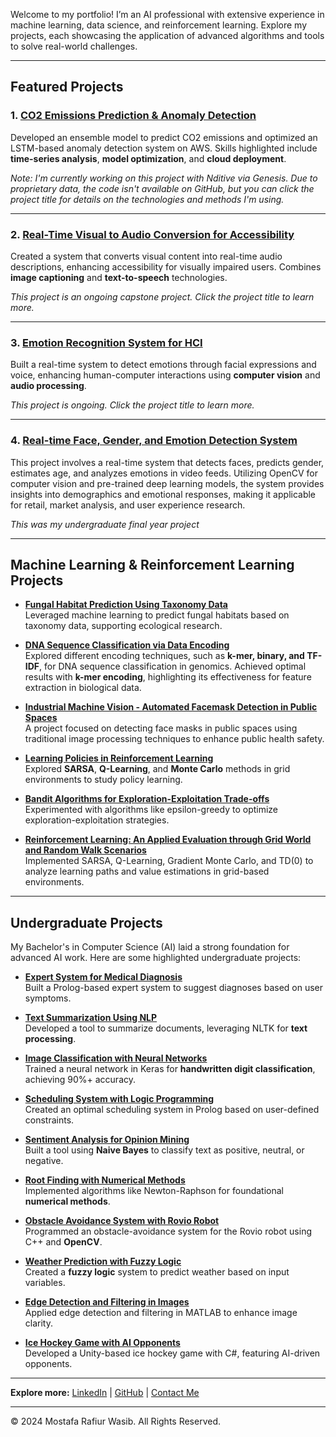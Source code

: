 Welcome to my portfolio! I’m an AI professional with extensive experience in machine learning, data science, and reinforcement learning. Explore my projects, each showcasing the application of advanced algorithms and tools to solve real-world challenges.

---

## Featured Projects

### 1. [CO2 Emissions Prediction & Anomaly Detection](CO2_Emissions.md)
Developed an ensemble model to predict CO2 emissions and optimized an LSTM-based anomaly detection system on AWS. Skills highlighted include **time-series analysis**, **model optimization**, and **cloud deployment**.

*Note: I'm currently working on this project with Nditive via Genesis. Due to proprietary data, the code isn't available on GitHub, but you can click the project title for details on the technologies and methods I'm using.*

---

### 2. [Real-Time Visual to Audio Conversion for Accessibility](Visual_to_Audio.md)
Created a system that converts visual content into real-time audio descriptions, enhancing accessibility for visually impaired users. Combines **image captioning** and **text-to-speech** technologies.

*This project is an ongoing capstone project. Click the project title to learn more.*

---

### 3. [Emotion Recognition System for HCI](Emotion_Recognition.md)
Built a real-time system to detect emotions through facial expressions and voice, enhancing human-computer interactions using **computer vision** and **audio processing**.

*This project is ongoing. Click the project title to learn more.*


---

### 4. [Real-time Face, Gender, and Emotion Detection System](Real-time_Face_Age_Gender_Emotion_Detection.md)
This project involves a real-time system that detects faces, predicts gender, estimates age, and analyzes emotions in video feeds. Utilizing OpenCV for computer vision and pre-trained deep learning models, the system provides insights into demographics and emotional responses, making it applicable for retail, market analysis, and user experience research.

*This was my undergraduate final year project*

---

## Machine Learning & Reinforcement Learning Projects

- **[Fungal Habitat Prediction Using Taxonomy Data](Fungal_Habitat_Prediction.md)**  
  Leveraged machine learning to predict fungal habitats based on taxonomy data, supporting ecological research.

- **[DNA Sequence Classification via Data Encoding](DNA_Sequence_Classification.md)**  
  Explored different encoding techniques, such as **k-mer, binary, and TF-IDF**, for DNA sequence classification in genomics. Achieved optimal results with **k-mer encoding**, highlighting its effectiveness for feature extraction in biological data.


- **[Industrial Machine Vision - Automated Facemask Detection in Public Spaces](Automated_Facemask_Detection_in_Public_Spaces.md)**  
  A project focused on detecting face masks in public spaces using traditional image processing techniques to enhance public health safety.


- **[Learning Policies in Reinforcement Learning](Reinforcement_Policies.md)**  
  Explored **SARSA**, **Q-Learning**, and **Monte Carlo** methods in grid environments to study policy learning.

- **[Bandit Algorithms for Exploration-Exploitation Trade-offs](Simple_Bandit_Algorithms.md)**  
  Experimented with algorithms like epsilon-greedy to optimize exploration-exploitation strategies.

- **[Reinforcement Learning: An Applied Evaluation through Grid World and Random Walk Scenarios](Applied_Reinforcement_Learning_Evaluation.md)**  
  Implemented SARSA, Q-Learning, Gradient Monte Carlo, and TD(0) to analyze learning paths and value estimations in grid-based environments.

---

## Undergraduate Projects

My Bachelor's in Computer Science (AI) laid a strong foundation for advanced AI work. Here are some highlighted undergraduate projects:

- **[Expert System for Medical Diagnosis](Medical_Expert_System.md)**  
  Built a Prolog-based expert system to suggest diagnoses based on user symptoms.

- **[Text Summarization Using NLP](Text_Summarization.md)**  
  Developed a tool to summarize documents, leveraging NLTK for **text processing**.

- **[Image Classification with Neural Networks](Image_Classification.md)**  
  Trained a neural network in Keras for **handwritten digit classification**, achieving 90%+ accuracy.

- **[Scheduling System with Logic Programming](Scheduling_System.md)**  
  Created an optimal scheduling system in Prolog based on user-defined constraints.

- **[Sentiment Analysis for Opinion Mining](Sentiment_Analysis.md)**  
  Built a tool using **Naive Bayes** to classify text as positive, neutral, or negative.

- **[Root Finding with Numerical Methods](Root_Finding_Algorithms.md)**  
  Implemented algorithms like Newton-Raphson for foundational **numerical methods**.

- **[Obstacle Avoidance System with Rovio Robot](Obstacle_Avoidance_Rovio.md)**  
  Programmed an obstacle-avoidance system for the Rovio robot using C++ and **OpenCV**.

- **[Weather Prediction with Fuzzy Logic](Fuzzy_Logic_Weather_Prediction.md)**  
  Created a **fuzzy logic** system to predict weather based on input variables.

- **[Edge Detection and Filtering in Images](Edge_Detection.md)**  
  Applied edge detection and filtering in MATLAB to enhance image clarity.

- **[Ice Hockey Game with AI Opponents](Ice_Hockey_Game.md)**  
  Developed a Unity-based ice hockey game with C#, featuring AI-driven opponents.

---

**Explore more:** [LinkedIn](https://www.linkedin.com/in/mostafa-wasib/) | [GitHub](https://github.com/mrw-soumik) | [Contact Me](mailto:mostafa.soumik73@gmail.com)

---

&copy; 2024 Mostafa Rafiur Wasib. All Rights Reserved.
